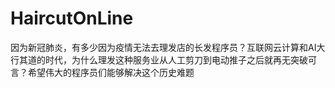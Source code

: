 # HaircutOnLine
因为新冠肺炎，有多少因为疫情无法去理发店的长发程序员？互联网云计算和AI大行其道的时代，为什么理发这种服务业从人工剪刀到电动推子之后就再无突破可言？希望伟大的程序员们能够解决这个历史难题
